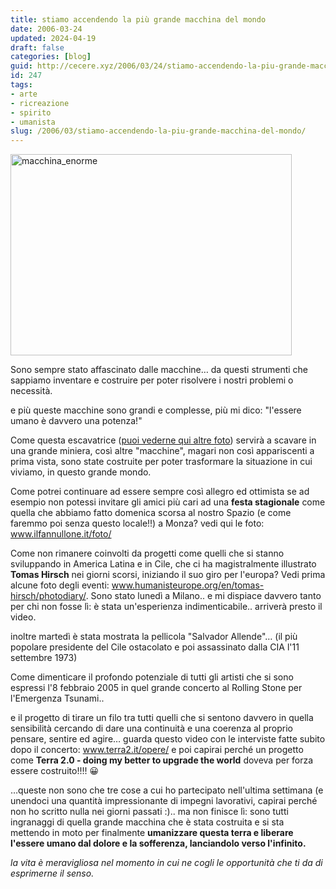 ```yaml
---
title: stiamo accendendo la più grande macchina del mondo
date: 2006-03-24
updated: 2024-04-19
draft: false
categories: [blog]
guid: http://cecere.xyz/2006/03/24/stiamo-accendendo-la-piu-grande-macchina-del-mondo/
id: 247
tags:
- arte
- ricreazione
- spirito
- umanista
slug: /2006/03/stiamo-accendendo-la-piu-grande-macchina-del-mondo/
---
```


<img src="http://cecere.xyz/wp-content/uploads/sites/3/2006/03/macchina_enorme.jpg" alt="macchina_enorme" width="450" height="322" class="alignnone size-full wp-image-5472" srcset="http://cecere.xyz/wp-content/uploads/sites/3/2006/03/macchina_enorme.jpg 450w, http://cecere.xyz/wp-content/uploads/sites/3/2006/03/macchina_enorme-300x215.jpg 300w" sizes="(max-width: 450px) 100vw, 450px" />

Sono sempre stato affascinato dalle macchine… da questi strumenti che sappiamo inventare e costruire per poter risolvere i nostri problemi o necessità.
  
e più queste macchine sono grandi e complesse, più mi dico: "l'essere umano è davvero una potenza!"

Come questa escavatrice (<a href="http://www.swapmeetdave.com/Humor/Workshop/Trencher.htm" target="blank">puoi vederne qui altre foto</a>) servirà a scavare in una grande miniera, così altre "macchine", magari non così appariscenti a prima vista, sono state costruite per poter trasformare la situazione in cui viviamo, in questo grande mondo.

Come potrei continuare ad essere sempre così allegro ed ottimista se ad esempio non potessi invitare gli amici più cari ad una **festa stagionale** come quella che abbiamo fatto domenica scorsa al nostro Spazio (e come faremmo poi senza questo locale!!) a Monza? vedi qui le foto: <a href="http://www.ilfannullone.it/foto/album/20060319_stagionale//thumbnails/" target="_blank">www.ilfannullone.it/foto/</a>

Come non rimanere coinvolti da progetti come quelli che si stanno sviluppando in America Latina e in Cile, che ci ha magistralmente illustrato **Tomas Hirsch** nei giorni scorsi, iniziando il suo giro per l'europa? Vedi prima alcune foto degli eventi: <a href="http://www.humanisteurope.org/en/tomas-hirsch/photodiary/" target="_blank">www.humanisteurope.org/en/tomas-hirsch/photodiary/</a>. Sono stato lunedì a Milano.. e mi dispiace davvero tanto per chi non fosse lì: è stata un'esperienza indimenticabile.. arriverà presto il video.
  
inoltre martedì è stata mostrata la pellicola "Salvador Allende"… (il più popolare presidente del Cile ostacolato e poi assassinato dalla CIA l'11 settembre 1973)

Come dimenticare il profondo potenziale di tutti gli artisti che si sono espressi l'8 febbraio 2005 in quel grande concerto al Rolling Stone per l'Emergenza Tsunami..
  
e il progetto di tirare un filo tra tutti quelli che si sentono davvero in quella sensibilità cercando di dare una continuità e una coerenza al proprio pensare, sentire ed agire… guarda questo video con le interviste fatte subito dopo il concerto: <a href="http://www.terra2.it/opere/" target="_blank">www.terra2.it/opere/</a> e poi capirai perché un progetto come **Terra 2.0 - doing my better to upgrade the world** doveva per forza essere costruito!!!! 😀

…queste non sono che tre cose a cui ho partecipato nell'ultima settimana (e unendoci una quantità impressionante di impegni lavorativi, capirai perché non ho scritto nulla nei giorni passati :).. ma non finisce lì: sono tutti ingranaggi di quella grande macchina che è stata costruita e si sta mettendo in moto per finalmente **umanizzare questa terra e liberare l'essere umano dal dolore e la sofferenza, lanciandolo verso l'infinito.**

_la vita è meravigliosa nel momento in cui ne cogli le opportunità che ti da di esprimerne il senso._